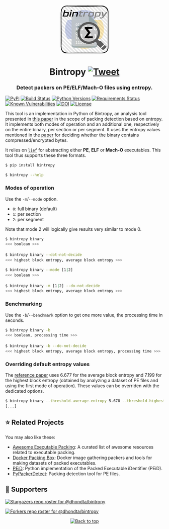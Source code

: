 <p align="center"><img src="https://github.com/dhondta/bintropy/raw/main/logo.png"></p>
<h1 align="center">Bintropy <a href="https://twitter.com/intent/tweet?text=Bintropy%20-%20Python%20implementation%20of%20the%20related%20analysis%20tool%20for%20packing%20detection%20based%20on%20entropy.%0D%0Ahttps%3a%2f%2fgithub%2ecom%2fdhondta%2fbintropy%0D%0A&hashtags=python,pe,lief,elf,macho,entropy,packer,packingdetection"><img src="https://img.shields.io/badge/Tweet--lightgrey?logo=twitter&style=social" alt="Tweet" height="20"/></a></h1>
<h3 align="center">Detect packers on PE/ELF/Mach-O files using entropy.</h3>

[![PyPi](https://img.shields.io/pypi/v/bintropy.svg)](https://pypi.python.org/pypi/bintropy/)
[![Build Status](https://travis-ci.com/dhondta/bintropy.svg?branch=main)](https://travis-ci.com/dhondta/bintropy)
[![Python Versions](https://img.shields.io/pypi/pyversions/bintropy.svg)](https://pypi.python.org/pypi/bintropy/)
[![Requirements Status](https://requires.io/github/dhondta/bintropy/requirements/?branch=main)](https://requires.io/github/dhondta/bintropy/requirements/?branch=main)
[![Known Vulnerabilities](https://snyk.io/test/github/dhondta/bintropy/badge.svg?targetFile=requirements.txt)](https://snyk.io/test/github/dhondta/bintropy?targetFile=requirements.txt)
[![DOI](https://zenodo.org/badge/382563382.svg)](https://zenodo.org/badge/latestdoi/382563382)
[![License](https://img.shields.io/pypi/l/bintropy.svg)](https://pypi.python.org/pypi/bintropy/)

This tool is an implementation in Python of Bintropy, an analysis tool presented in [this paper](https://ieeexplore.ieee.org/document/4140989) in the scope of packing detection based on entropy. It implements both modes of operation and an additional one, respectively on the entire binary, per section or per segment. It uses the entropy values mentioned in the [paper](https://ieeexplore.ieee.org/document/4140989) for deciding whether the binary contains compressed/encrypted bytes.

It relies on [`lief`](https://github.com/lief-project/LIEF) for abstracting either **PE**, **ELF** or **Mach-O** executables. This tool thus supports these three formats.

```sh
$ pip install bintropy
```

```sh
$ bintropy --help
```

### Modes of operation

Use the `-m`/`--mode` option.

- `0`: full binary (default)
- `1`: per section
- `2`: per segment

Note that mode 2 will logically give results very similar to mode 0.

```sh
$ bintropy binary
<<< boolean >>>

$ bintropy binary --dot-not-decide
<<< highest block entropy, average block entropy >>>
```

```sh
$ bintropy binary --mode [1|2]
<<< boolean >>>

$ bintropy binary -m [1|2] --do-not-decide
<<< highest block entropy, average block entropy >>>
```

### Benchmarking

Use the `-b`/`--benchmark` option to get one more value, the processing time in seconds.

```sh
$ bintropy binary -b
<<< boolean, processing time >>>

$ bintropy binary -b --do-not-decide
<<< highest block entropy, average block entropy, processing time >>>
```

### Overriding default entropy values

The [reference paper](https://ieeexplore.ieee.org/document/4140989) uses 6.677 for the average block entropy and 7.199 for the highest block entropy (obtained by analyzing a dataset of PE files and using the first mode of operation). These values can be overriden with the dedicated options.

```sh
$ bintropy binary --threshold-average-entropy 5.678 --threshold-highest-entropy 6.789
[...]
```


## :star: Related Projects

You may also like these:

- [Awesome Executable Packing](https://github.com/dhondta/awesome-executable-packing): A curated list of awesome resources related to executable packing.
- [Docker Packing Box](https://github.com/dhondta/docker-packing-box): Docker image gathering packers and tools for making datasets of packed executables.
- [PEiD](https://github.com/dhondta/peid): Python implementation of the Packed Executable iDentifier (PEiD).
- [PyPackerDetect](https://github.com/dhondta/PyPackerDetect): Packing detection tool for PE files.


## :clap:  Supporters

[![Stargazers repo roster for @dhondta/bintropy](https://reporoster.com/stars/dark/dhondta/bintropy)](https://github.com/dhondta/bintropy/stargazers)

[![Forkers repo roster for @dhondta/bintropy](https://reporoster.com/forks/dark/dhondta/bintropy)](https://github.com/dhondta/bintropy/network/members)

<p align="center"><a href="#"><img src="https://img.shields.io/badge/Back%20to%20top--lightgrey?style=social" alt="Back to top" height="20"/></a></p>
